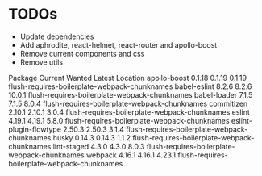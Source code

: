 # TODOs

- Update dependencies
- Add aphrodite, react-helmet, react-router and apollo-boost
- Remove current components and css
- Remove utils

Package Current Wanted Latest Location
apollo-boost 0.1.18 0.1.19 0.1.19 flush-requires-boilerplate-webpack-chunknames
babel-eslint 8.2.6 8.2.6 10.0.1 flush-requires-boilerplate-webpack-chunknames
babel-loader 7.1.5 7.1.5 8.0.4 flush-requires-boilerplate-webpack-chunknames
commitizen 2.10.1 2.10.1 3.0.4 flush-requires-boilerplate-webpack-chunknames
eslint 4.19.1 4.19.1 5.8.0 flush-requires-boilerplate-webpack-chunknames
eslint-plugin-flowtype 2.50.3 2.50.3 3.1.4 flush-requires-boilerplate-webpack-chunknames
husky 0.14.3 0.14.3 1.1.2 flush-requires-boilerplate-webpack-chunknames
lint-staged 4.3.0 4.3.0 8.0.3 flush-requires-boilerplate-webpack-chunknames
webpack 4.16.1 4.16.1 4.23.1 flush-requires-boilerplate-webpack-chunknames
